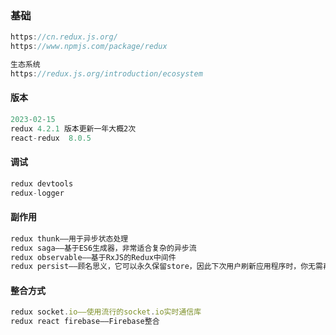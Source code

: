 ### 基础

```js
https://cn.redux.js.org/
https://www.npmjs.com/package/redux
```

```js
生态系统
https://redux.js.org/introduction/ecosystem
```

#### 版本

```js
2023-02-15 
redux 4.2.1 版本更新一年大概2次
react-redux  8.0.5
```

#### 调试

```js
redux devtools
redux-logger
```

#### 副作用

```js
redux thunk——用于异步状态处理
redux saga——基于ES6生成器，非常适合复杂的异步流
redux observable——基于RxJS的Redux中间件
redux persist——顾名思义，它可以永久保留store，因此下次用户刷新应用程序时，你无需再次加载所有内容——使其成为脱机优先的应用程序
```

#### 整合方式

```js
redux socket.io——使用流行的socket.io实时通信库
redux react firebase——Firebase整合
```

